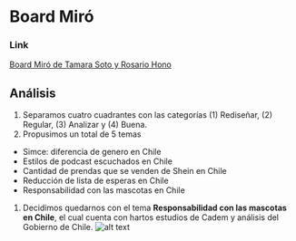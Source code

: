 # Board Miró
### Link
[Board Miró de Tamara Soto y Rosario Hono](https://miro.com/app/board/uXjVMuvqsrg=/?share_link_id=461564609032)
## Análisis
1. Separamos cuatro cuadrantes con las categorías (1) Rediseñar, (2) Regular, (3) Analizar y (4) Buena.
1. Propusimos un total de 5 temas 
* Simce: diferencia de genero en Chile
* Estilos de podcast escuchados en Chile
* Cantidad de prendas que se venden de Shein en Chile
* Reducción de lista de esperas en Chile
* Responsabilidad con las mascotas en Chile
1. Decidimos quedarnos con el tema **Responsabilidad con las mascotas en Chile**, el cual cuenta con hartos estudios de Cadem y análisis del Gobierno de Chile.
![alt text](https://tiemporeal.periodismoudec.cl/wp-content/uploads/2021/06/ZJ7J3APDKNGTXPTWS6H2EKCUKU.jpg)

